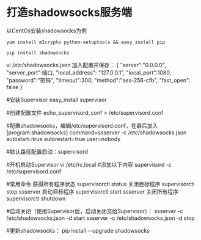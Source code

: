 # 打造shadowsocks服务端

以CentOs安装shadowsocks为例

```
yum install m2crypto python-setuptools && easy_install pip
```
```
pip install shadowsocks
```
vi /etc/shadowsocks.json
加入配置并保存：
{
    "server":"0.0.0.0",
    "server_port":端口,
    "local_address": "127.0.0.1",
    "local_port":1080,
    "password":"密码",
    "timeout":300,
    "method":"aes-256-cfb",
    "fast_open": false
}

#安装Supervisor
easy_install supervisor

#创建配置文件
echo_supervisord_conf > /etc/supervisord.conf

#配置shadowsocks，编辑/etc/supervisord.conf，在最后加入
[program:shadowsocks]
command=ssserver -c /etc/shadowsocks.json
autostart=true
autorestart=true
user=nobody

#默认路径配置启动：supervisord

#开机启动Supervisor
vi /etc/rc.local
#添加以下内容
supervisord -c /etc/supervisord.conf

#常用命令
获得所有程序状态 supervisorctl status
关闭目标程序 supervisorctl stop ssserver
启动目标程序 supervisorctl start ssserver
关闭所有程序 supervisorctl shutdown

#启动关闭（使用Supervisor后，启动关闭交给Supervisor）：
ssserver -c /etc/shadowsocks.json -d start
ssserver -c /etc/shadowsocks.json -d stop

#更新shadowsocks：
pip install --upgrade shadowsocks
